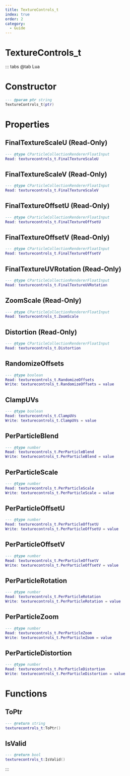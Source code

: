 ```yaml
---
title: TextureControls_t
index: true
order: 2
category:
  - Guide
---
```


# TextureControls_t

::: tabs
@tab Lua
# Constructor
```lua
--- @param ptr string
TextureControls_t(ptr)
```
# Properties
## FinalTextureScaleU (Read-Only)
```lua
--- @type CParticleCollectionRendererFloatInput
Read: texturecontrols_t.FinalTextureScaleU
```
## FinalTextureScaleV (Read-Only)
```lua
--- @type CParticleCollectionRendererFloatInput
Read: texturecontrols_t.FinalTextureScaleV
```
## FinalTextureOffsetU (Read-Only)
```lua
--- @type CParticleCollectionRendererFloatInput
Read: texturecontrols_t.FinalTextureOffsetU
```
## FinalTextureOffsetV (Read-Only)
```lua
--- @type CParticleCollectionRendererFloatInput
Read: texturecontrols_t.FinalTextureOffsetV
```
## FinalTextureUVRotation (Read-Only)
```lua
--- @type CParticleCollectionRendererFloatInput
Read: texturecontrols_t.FinalTextureUVRotation
```
## ZoomScale (Read-Only)
```lua
--- @type CParticleCollectionRendererFloatInput
Read: texturecontrols_t.ZoomScale
```
## Distortion (Read-Only)
```lua
--- @type CParticleCollectionRendererFloatInput
Read: texturecontrols_t.Distortion
```
## RandomizeOffsets 
```lua
--- @type boolean
Read: texturecontrols_t.RandomizeOffsets
Write: texturecontrols_t.RandomizeOffsets = value
```
## ClampUVs 
```lua
--- @type boolean
Read: texturecontrols_t.ClampUVs
Write: texturecontrols_t.ClampUVs = value
```
## PerParticleBlend 
```lua
--- @type number
Read: texturecontrols_t.PerParticleBlend
Write: texturecontrols_t.PerParticleBlend = value
```
## PerParticleScale 
```lua
--- @type number
Read: texturecontrols_t.PerParticleScale
Write: texturecontrols_t.PerParticleScale = value
```
## PerParticleOffsetU 
```lua
--- @type number
Read: texturecontrols_t.PerParticleOffsetU
Write: texturecontrols_t.PerParticleOffsetU = value
```
## PerParticleOffsetV 
```lua
--- @type number
Read: texturecontrols_t.PerParticleOffsetV
Write: texturecontrols_t.PerParticleOffsetV = value
```
## PerParticleRotation 
```lua
--- @type number
Read: texturecontrols_t.PerParticleRotation
Write: texturecontrols_t.PerParticleRotation = value
```
## PerParticleZoom 
```lua
--- @type number
Read: texturecontrols_t.PerParticleZoom
Write: texturecontrols_t.PerParticleZoom = value
```
## PerParticleDistortion 
```lua
--- @type number
Read: texturecontrols_t.PerParticleDistortion
Write: texturecontrols_t.PerParticleDistortion = value
```
# Functions
## ToPtr
```lua
--- @return string
texturecontrols_t:ToPtr()
```
## IsValid
```lua
--- @return bool
texturecontrols_t:IsValid()
```

:::